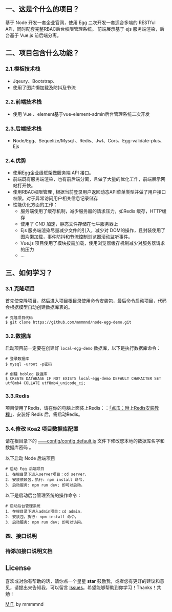 ## 一、这是个什么的项目？

基于 Node 开发一套企业官网，使用 Egg 二次开发一套适合多端的 RESTful API，同时配套完整RBAC后台权限管理系统。
前端展示基于 ejs 服务端渲染，后台基于 Vue.js 前后端分离。

## 二、项目包含什么功能？

### 2.1.模板技术栈

* Jqeury、Bootstrap、
* 使用了图片懒加载及防抖及节流

### 2.2.前端技术栈

* 使用 Vue 、element基于vue-element-admin后台管理系统二次开发

### 2.3.后端技术栈

* Node/Egg、Sequelize/Mysql 、Redis、Jwt、Cors、Egg-validate-plus、Ejs

### 2.4.优势

* 使用Egg企业级框架做服务端 API 接口。
* 前端既有服务端渲染，也有前后端分离，且做了大量的优化工作，前端展示网站打开快。
* 使用RBAC权限管理 , 根据当前登录用户返回动态API菜单类型并做了用户接口权限。对于异常访问用户相关信息记录储存
* 性能优化方面的工作：
    * 服务端使用了缓存机制，减少服务器的请求压力，如Redis 缓存，HTTP缓存
    * 使用了 CND 加速，静态文件存储在七牛服务器上
    * Ejs 服务端渲染尽量减少文件的引入，减少对 DOM的操作，且封装使用了图片懒加载，事件防抖和节流控制浏览器滚动监听事件。
    * Vue.js 项目使用了模块按需加载，使用浏览器缓存机制减少对服务器请求的压力
    * ...

## 三、如何学习？

### 3.1.克隆项目

首先使克隆项目，然后进入项目根目录使用命令安装包，最后命令启动项目，代码会根据模型自动创建数据库表的。

```
# 克隆项目代码
$ git clone https://github.com/mmmmnd/node-egg-demo.git
```

### 3.2.数据库

启动项目前一定要在创建好 `local-egg-demo` 数据库，以下是执行数据库命令：

```
# 登录数据库
$ mysql -uroot -p密码

# 创建 boblog 数据库
$ CREATE DATABASE IF NOT EXISTS local-egg-demo DEFAULT CHARACTER SET utf8mb4 COLLATE utf8mb4_unicode_ci;
```

### 3.3.Redis

项目使用了Redis，请在你的电脑上面装上Redis：：[「点击：附上Redis安装教程」](https://www.runoob.com/redis/redis-install.html)，安装好 Redis 后，需启动Redis。

### 3.4.修改 Koa2 项目数据库配置

请在根目录下的 [——config/config.default.js](https://github.com/LFB/nodejs-koa-blog/blob/master/config/config.js) 文件下修改您本地的数据库名字和数据库密码 。

以下启动 Node 后端项目

```
# 启动 Egg 后端项目
1. 在根目录下进入server项目：cd server，
2. 安装依赖包，执行: npm install 命令，
3. 启动服务: npm run dev; 即可以启动。
```
以下是启动后台管理系统的操作命令：

```
# 启动后台管理系统
1. 在根目录下进入admin项目：cd admin，
2. 安装包，执行: npm install 命令，
3. 启动服务: npm run dev; 即可以访问。
```

### 四、接口说明
### 待添加接口说明文档

## License

喜欢或对你有帮助的话，请你点一个星星 **star** 鼓励我，或者您有更好的建议和意见，请提出来告知我，可以留言 [Issues](https://github.com/mmmmnd/node-egg-demo/issues/new)。希望能够帮助到你学习！Thanks！共勉！

[MIT](https://github.com/LFB/nodejs-koa-blog/blob/master/LICENSE), by mmmmnd